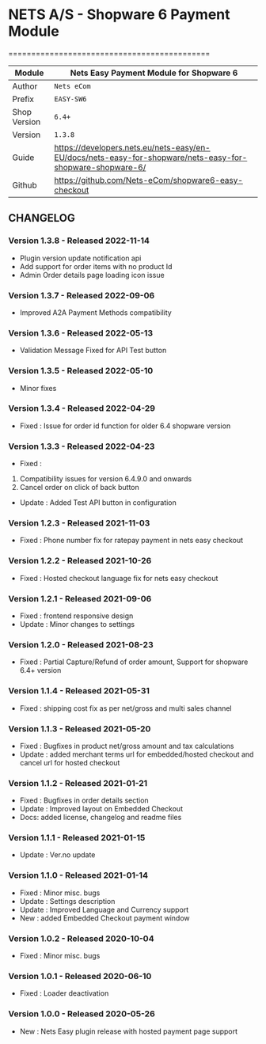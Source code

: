 # NETS A/S - Shopware 6 Payment Module
============================================

|Module | Nets Easy Payment Module for Shopware 6
|------|----------
|Author | `Nets eCom`
|Prefix | `EASY-SW6`
|Shop Version | `6.4+`
|Version | `1.3.8`
|Guide | https://developers.nets.eu/nets-easy/en-EU/docs/nets-easy-for-shopware/nets-easy-for-shopware-shopware-6/
|Github | https://github.com/Nets-eCom/shopware6-easy-checkout

## CHANGELOG

### Version 1.3.8 - Released 2022-11-14
* Plugin version update notification api
* Add support for order items with no product Id
* Admin Order details page loading icon issue

### Version 1.3.7 - Released 2022-09-06
* Improved A2A Payment Methods compatibility

### Version 1.3.6 - Released 2022-05-13
* Validation Message Fixed for API Test button

### Version 1.3.5 - Released 2022-05-10
* Minor fixes

### Version 1.3.4 - Released 2022-04-29
* Fixed : Issue for order id function for older 6.4 shopware version

### Version 1.3.3 - Released 2022-04-23
* Fixed : 
1. Compatibility issues for version 6.4.9.0 and onwards
2. Cancel order on click of back button
* Update : Added Test API button in configuration

### Version 1.2.3 - Released 2021-11-03
* Fixed : Phone number fix for ratepay payment in nets easy checkout

### Version 1.2.2 - Released 2021-10-26
* Fixed : Hosted checkout language fix for nets easy checkout


### Version 1.2.1 - Released 2021-09-06
* Fixed : frontend responsive design
* Update : Minor changes to settings

### Version 1.2.0 - Released 2021-08-23
* Fixed : Partial Capture/Refund of order amount, Support for shopware 6.4+ version

### Version 1.1.4 - Released 2021-05-31
* Fixed : shipping cost fix as per net/gross and multi sales channel

### Version 1.1.3 - Released 2021-05-20
* Fixed : Bugfixes in product net/gross amount and tax calculations
* Update : added merchant terms url for embedded/hosted checkout and cancel url for hosted checkout

### Version 1.1.2 - Released 2021-01-21
* Fixed : Bugfixes in order details section
* Update : Improved layout on Embedded Checkout
* Docs: added license, changelog and readme files

### Version 1.1.1 - Released 2021-01-15
* Update : Ver.no update

### Version 1.1.0 - Released 2021-01-14
* Fixed : Minor misc. bugs
* Update : Settings description
* Update : Improved Language and Currency support
* New : added Embedded Checkout payment window

### Version 1.0.2 - Released 2020-10-04
* Fixed : Minor misc. bugs

### Version 1.0.1 - Released 2020-06-10
* Fixed : Loader deactivation

### Version 1.0.0 - Released 2020-05-26
* New : Nets Easy plugin release with hosted payment page support

